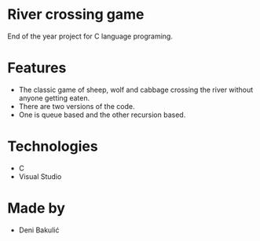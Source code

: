 # River crossing game

End of the year project for C language programing.

# Features

* The classic game of sheep, wolf and cabbage crossing the river without anyone getting eaten.
* There are two versions of the code. 
* One is queue based and the other recursion based.

# Technologies

* C
*  Visual Studio

# Made by

* Deni Bakulić
